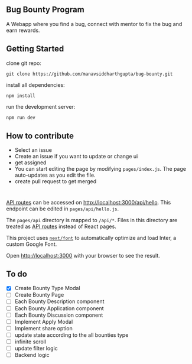 ## Bug Bounty Program

A Webapp where you find a bug, connect with mentor to fix the bug and earn rewards.

## Getting Started

clone git repo:

```
git clone https://github.com/manavsiddharthgupta/bug-bounty.git
```

install all dependencies:

```
npm install
```

run the development server:

```bash
npm run dev
```

## How to contribute

- Select an issue
- Create an issue if you want to update or change ui
- get assigned
- You can start editing the page by modifying `pages/index.js`. The page auto-updates as you edit the file.
- create pull request to get merged

#

[API routes](https://nextjs.org/docs/api-routes/introduction) can be accessed on [http://localhost:3000/api/hello](http://localhost:3000/api/hello). This endpoint can be edited in `pages/api/hello.js`.

The `pages/api` directory is mapped to `/api/*`. Files in this directory are treated as [API routes](https://nextjs.org/docs/api-routes/introduction) instead of React pages.

This project uses [`next/font`](https://nextjs.org/docs/basic-features/font-optimization) to automatically optimize and load Inter, a custom Google Font.

Open [http://localhost:3000](http://localhost:3000) with your browser to see the result.

## To do

- [x] Create Bounty Type Modal
- [ ] Create Bounty Page
- [ ] Each Bounty Description component
- [ ] Each Bounty Application component
- [ ] Each Bounty Discussion component
- [ ] Implement Apply Modal
- [ ] Implement share option
- [ ] update state according to the all bounties type
- [ ] infinite scroll
- [ ] update filter logic
- [ ] Backend logic
